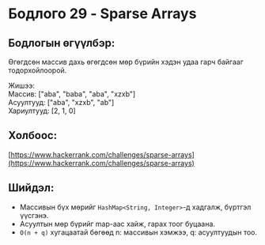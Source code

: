 # Бодлого 29 - Sparse Arrays

## Бодлогын өгүүлбэр:
Өгөгдсөн массив дахь өгөгдсөн мөр бүрийн хэдэн удаа гарч байгааг тодорхойлоорой.

Жишээ:  
Массив: ["aba", "baba", "aba", "xzxb"]  
Асуултууд: ["aba", "xzxb", "ab"]  
Хариултууд: [2, 1, 0]

## Холбоос:
[https://www.hackerrank.com/challenges/sparse-arrays](https://www.hackerrank.com/challenges/sparse-arrays)

## Шийдэл:
- Массивын бүх мөрийг `HashMap<String, Integer>`-д хадгалж, бүртгэл үүсгэнэ.
- Асуултын мөр бүрийг map-аас хайж, гарах тоог буцаана.
- `O(n + q)` хугацаатай бөгөөд n: массивын хэмжээ, q: асуултуудын тоо.
